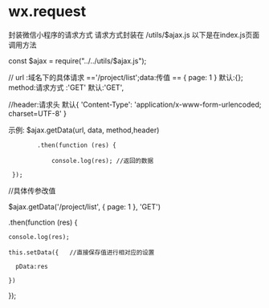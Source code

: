 # wx.request
封装微信小程序的请求方式
请求方式封装在 /utils/$ajax.js
以下是在index.js页面调用方法

const $ajax = require("../../utils/$ajax.js");

 // url :域名下的具体请求  =='/project/list';data:传值  == { page: 1 } 默认:{}; method:请求方式 :'GET' 默认:'GET',
 
 //header:请求头  默认{ 'Content-Type': 'application/x-www-form-urlencoded; charset=UTF-8' }
 
示例:
$ajax.getData(url, data, method,header)  

            .then(function (res) {
            
                console.log(res); //返回的数据
                
     });
     
//具体传参改值

$ajax.getData('/project/list', { page: 1 }, 'GET')  

  .then(function (res) {
  
    console.log(res);
    
    this.setData({   //直接保存值进行相对应的设置
    
      pData:res
      
    })
    
  });
